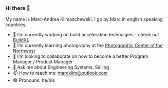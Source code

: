 ### Hi there 👋

My name is Marc-Andrea Klimaschewski, I go by Marc in english speaking countries.

- 🔭 I’m currently working on build acceleration technolgies - check out [BuildXL](https://github.com/Microsoft/BuildXL)
- 🌱 I’m currently learning photography at the [Photographic Center of the Northwest](https://wwww.pcnw.org)
- 👯 I’m looking to collaborate on how to become a better Program Manager / Product Manager
- 💬 Ask me about Engineering Systems, Sailing
- 📫 How to reach me: [marcklim@outlook.com](mailto:marcklim@outlook.com)
- 😄 Pronouns: he/his


<!--
**marcklim/marcklim** is a ✨ _special_ ✨ repository because its `README.md` (this file) appears on your GitHub profile.

Here are some ideas to get you started:

- 🔭 I’m currently working on ...
- 🌱 I’m currently learning ...
- 👯 I’m looking to collaborate on ...
- 🤔 I’m looking for help with ...
- 💬 Ask me about ...
- 📫 How to reach me: ...
- 😄 Pronouns: ...
- ⚡ Fun fact: ...
-->
